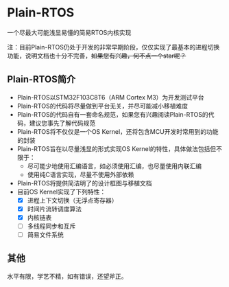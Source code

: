 # Plain-RTOS
一个尽最大可能浅显易懂的简易RTOS内核实现

注：目前Plain-RTOS仍处于开发的非常早期阶段，仅仅实现了最基本的进程切换功能，说明文档也十分不完善，~~如果您有兴趣，何不点一个star呢？~~

## Plain-RTOS简介
- Plain-RTOS以STM32F103C8T6（ARM Cortex M3）为开发测试平台
- Plain-RTOS的代码将尽量做到平台无关，并尽可能减小移植难度
- Plain-RTOS的代码自有一套命名规范，如果您有兴趣阅读Plain-RTOS的代码，建议您事先了解代码规范
- Plain-RTOS将不仅仅是一个OS Kernel，还将包含MCU开发时常用到的功能的封装
- Plain-RTOS旨在以尽量浅显的形式实现OS Kernel的特性，具体做法包括但不限于：
  - 尽可能少地使用汇编语言，如必须使用汇编，也尽量使用内联汇编
  - 使用纯C语言实现，尽量不使用外部依赖
- Plain-RTOS将提供简洁明了的设计框图与移植文档
- 目前OS Kernel实现了下列特性：
  - [x] 进程上下文切换（无浮点寄存器）
  - [x] 时间片流转调度算法
  - [x] 内核链表
  - [ ] 多线程同步和互斥
  - [ ] 简易文件系统
## 其他

水平有限，学艺不精，如有错误，还望斧正。